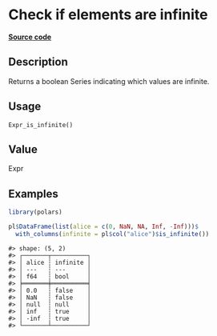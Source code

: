 

# Check if elements are infinite

[**Source code**](https://github.com/pola-rs/r-polars/tree/8387e0a88c6889e6449b053999aada405c241066/R/after-wrappers.R#L20)

## Description

Returns a boolean Series indicating which values are infinite.

## Usage

<pre><code class='language-R'>Expr_is_infinite()
</code></pre>

## Value

Expr

## Examples

``` r
library(polars)

pl$DataFrame(list(alice = c(0, NaN, NA, Inf, -Inf)))$
  with_columns(infinite = pl$col("alice")$is_infinite())
```

    #> shape: (5, 2)
    #> ┌───────┬──────────┐
    #> │ alice ┆ infinite │
    #> │ ---   ┆ ---      │
    #> │ f64   ┆ bool     │
    #> ╞═══════╪══════════╡
    #> │ 0.0   ┆ false    │
    #> │ NaN   ┆ false    │
    #> │ null  ┆ null     │
    #> │ inf   ┆ true     │
    #> │ -inf  ┆ true     │
    #> └───────┴──────────┘
